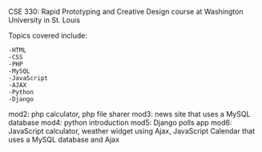 CSE 330: Rapid Prototyping and Creative Design course at Washington University in St. Louis

Topics covered include:

	-HTML
	-CSS
	-PHP
	-MySQL
	-JavaScript
	-AJAX
	-Python
	-Django

mod2: php calculator, php file sharer
mod3: news site that uses a MySQL database
mod4: python introduction
mod5: Django polls app
mod6: JavaScript calculator, weather widget using Ajax, JavaScript Calendar that uses a MySQL database and Ajax
